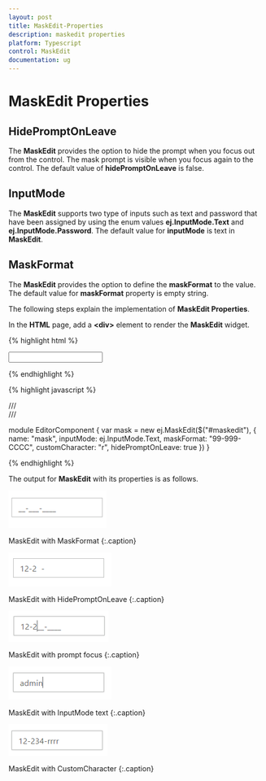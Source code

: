 ```yaml
---
layout: post
title: MaskEdit-Properties
description: maskedit properties
platform: Typescript
control: MaskEdit
documentation: ug
---
```


# MaskEdit Properties

## HidePromptOnLeave

The **MaskEdit** provides the option to hide the prompt when you focus out from the control. The mask prompt is visible when you focus again to the control. The default value of **hidePromptOnLeave** is false.

## InputMode

The **MaskEdit** supports two type of inputs such as text and password that have been assigned by using the enum values **ej.InputMode.Text** and **ej.InputMode.Password**. The default value for **inputMode** is text in **MaskEdit**.

## MaskFormat

The **MaskEdit** provides the option to define the **maskFormat** to the value. The default value for **maskFormat** property is empty string.

The following steps explain the implementation of **MaskEdit Properties**.

In the **HTML** page, add a **&lt;div&gt;** element to render the **MaskEdit** widget. 

{% highlight html %}

<input id="maskedit" type="text" />
	
{% endhighlight %}

{% highlight javascript %}

/// <reference path="jquery.d.ts" />  
/// <reference path="ej.web.all.d.ts" />

module EditorComponent {
    var mask = new ej.MaskEdit($("#maskedit"), {
            name: "mask",
            inputMode: ej.InputMode.Text,
            maskFormat: "99-999-CCCC",
            customCharacter: "r",
            hidePromptOnLeave: true
        })
}

{% endhighlight %}


The output for **MaskEdit** with its properties is as follows.

![](MaskEdit-Properties_images/MaskEdit-Properties_img1.png)

MaskEdit with MaskFormat
{:.caption}

![](MaskEdit-Properties_images/MaskEdit-Properties_img2.png)

MaskEdit with HidePromptOnLeave
{:.caption}

![](MaskEdit-Properties_images/MaskEdit-Properties_img3.png)

MaskEdit with prompt focus
{:.caption}

![](MaskEdit-Properties_images/MaskEdit-Properties_img4.png)

MaskEdit with InputMode text
{:.caption}

![](MaskEdit-Properties_images/MaskEdit-Properties_img5.png)

MaskEdit with CustomCharacter
{:.caption}
